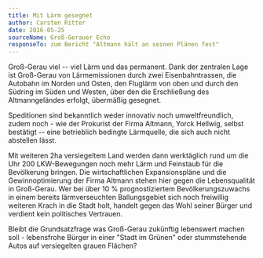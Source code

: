 ```yaml
---
title: Mit Lärm gesegnet
author: Carsten Ritter
date: 2016-05-25
sourceName: Groß-Gerauer Echo
responseTo: zum Bericht "Altmann hält an seinen Plänen fest"
---
```


Groß-Gerau viel -- viel Lärm und das permanent. Dank der zentralen Lage ist Groß-Gerau von Lärmemissionen durch zwei Eisenbahntrassen, die Autobahn im Norden und Osten, den Fluglärm von oben und durch den Südring im Süden und Westen, über den die Erschließung des Altmanngeländes erfolgt, übermäßig gesegnet.

Speditionen sind bekanntlich weder innovativ noch umweltfreundlich, zudem noch - wie der Prokurist der Firma Altmann, Yorck Hellwig, selbst bestätigt -- eine betrieblich bedingte Lärmquelle, die sich auch nicht abstellen lässt.

Mit weiteren 2ha versiegeltem Land werden dann werktäglich rund um die Uhr 200 LKW-Bewegungen noch mehr Lärm und Feinstaub für die Bevölkerung bringen. Die wirtschaftlichen Expansionspläne und die Gewinnoptimierung der Firma Altmann stehen hier gegen die Lebensqualität in Groß-Gerau. Wer bei über 10 % prognostiziertem Bevölkerungszuwachs in einem bereits lärmverseuchten Ballungsgebiet sich noch freiwillig weiteren Krach in die Stadt holt, handelt gegen das Wohl seiner Bürger und verdient kein politisches Vertrauen.

Bleibt die Grundsatzfrage was Groß-Gerau zukünftig lebenswert machen soll - lebensfrohe Bürger in einer "Stadt im Grünen" oder stummstehende Autos auf versiegelten grauen Flächen?
